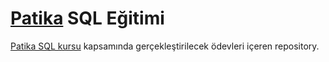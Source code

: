 # [Patika](https://patika.dev) SQL Eğitimi
[Patika SQL kursu](https://app.patika.dev/courses/sql) kapsamında gerçekleştirilecek ödevleri içeren repository.
